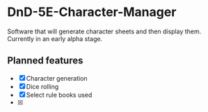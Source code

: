 # DnD-5E-Character-Manager
Software that will generate character sheets and then display them. Currently in an early alpha stage.

## Planned features
-[x] Character generation
-[x] Dice rolling
-[x] Select rule books used
-[x] 
